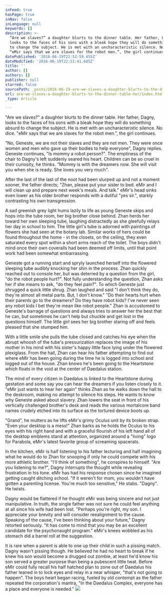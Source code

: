 ```yaml
---
inFeed: true
hasPage: true
inNav: false
inLanguage: null
keywords: []
description: >-
  “Are we slaves?” a daughter blurts to the dinner table. Her father, Dagny,
  looks to the faces of his sons with a bleak hope they will do something absurd
  to change the subject. He is met with an uncharacteristic silence. No dice.
  “eMir says that we are slaves for the robot men.”, the girl continues. 
datePublished: '2016-06-19T22:52:59.455Z'
dateModified: '2016-06-19T22:51:41.685Z'
title: ''
author: []
authors: []
publisher: null
starred: false
sourcePath: _posts/2016-06-19-are-we-slaves-a-daughter-blurts-to-the-dinner-table-her.md
url: are-we-slaves-a-daughter-blurts-to-the-dinner-table-her/index.html
_type: Article

---
```

"Are we slaves?" a daughter blurts to the dinner table. Her father, Dagny, looks to the faces of his sons with a bleak hope they will do something absurd to change the subject. He is met with an uncharacteristic silence. No dice. "eMir says that we are slaves for the robot men.", the girl continues. 

"No, Geneste, we are not their slaves and they are not men. They were once women and men who gave up their bodies to help everyone", Dagny replies. Geneste continues, "Is mommy a robot person?". The emptiness of the chair to Dagny's left suddenly seared his heart. Children can be so cruel in their curiosity, he thinks. "Mommy is with the dreamers now. She will visit you when she is ready. She loves you very much".

After the last of the last of the noot had been slurped up and not a moment sooner, the father directs; "Zhan, please put your sister to bed. eMir and I will clean up and prepare next week's meals. And talk." eMir's head sinks even lower as his older brother responds with a dutiful "yes sir.", starkly contrasting his own transgression. 

A sad greenish grey light hums lazily to life as young Geneste skips and hops into the tube room, her big brother close behind. Zhan herds her toward her own sleeping tube, laughing distractedly as she gleefully relays her day in school to him. The little girl's tube is adorned with paintings of flowers she had seen at the botany lab. Similar works of hers could be found throughout the home - in the closets, on the ceiling, they even saturated every spot within a short arms reach of the toilet. The boys didn't mind once their own coveralls had been deemed off limits, until that point work had been somewhat embarrassing. 

Geneste got a running start and spryly launched herself into the flowered sleeping tube audibly knocking her shin in the process. Zhan quickly reached out to console her, but was deterred by a question from the girl, "do the robot people hurt?". Not fully understanding the question, Zhan asks her if she means to ask, "do they feel pain?". To which Geneste just shrugged a quick little shrug. Zhan laughed and said "I don't think they do, they're almost all metal parts. But, I don't know." "Do their hearts hurt when their parents go to the dreamers? Do they have robot kids? I've never seen any robot kids I bet they're mean like robot people." Zhan is accustomed to Geneste's barrage of questions and always tries to answer her the best that he can, but sometimes he can't help but chuckle and get lost in the questions himself. The little girl sees her big brother staring off and feels pleased that she stumped him. 

With a little smile she pulls the tube closed and catches his eye when the abrupt whoosh of the tube's pressurization replaces the image of his mother in his mind with his sister's happy little face lying under the flowered plexiglass. From the hall, Zhan can hear his father attempting to find out where eMir has been going during the time he is logged into school and logged out of the house. Zhan knows he's been going to the Heartstone which floats in the void at the center of Daedalus station. 

The mind of every citizen in Daedalus is linked to the Heartstone during gestation and some say you can hear the dreamers if you listen closely to it. "eMir just wants to hear her again" thinks Zhan as he walks down the hall to the deskroom, making no attempt to silence his steps. He wants to know why Geneste asked about slavery. Zhan lowers the seat in front of his vertically challenged brother's desk and reads the various mortalcore band names crudely etched into its surface as the tortured device boots up. 

"Grand", he mutters as he lifts eMir's grimy Oculus unit by its broken strap. "Even your desktop is a mess!" Zhan barks as he holds the Oculus to his eyes with his right hand and with a graceful flourish of his left hand all of the desktop emblems stand at attention, organized around a "living" logo for Parabola, eMir's latest favorite group of screaming spacerats. 

In the kitchen, eMir is half listening to his father lecturing and half imagining what he would do to Zhan for snooping if only he could compete with his more athletic brother. "I'll think of something", he conspires to himself. "Are you listening to me?", Dagny interrupts the thought while revealing frustration in his tone. eMir has had his response chosen since he imagined getting caught ditching school. "If it weren't for mom, you wouldn't have gotten a parenting license. You're much too sensitive," He stabs. "Dagny". He twists. 

Dagny would be flattered if he thought eMir was being sincere and not just manipulative. In truth, the single father was not sure he could feel anything at all since his wife had been lost. "Perhaps you're right, my son. I appreciate your brevity and will consider reealignment to the cause. Speaking of the cause, I've been thinking about your future," Dagny retorted seriously. "It has come to mind that you may be an excellent candidate for the psychonaught program." eMir's knees wobbled as his stomach did a barrel roll at the suggestion. 

It is rare when a parent is able to one up their child in such a pissing match. Dagny wasn't pissing though. He believed he had no heart to break if he knew his son would become a drugged out zombie, at least he'd know his son served a greater purpose than being a pubescent little twat. Before eMir could fully recall his half hatched plan to zone out of Daedalus his father leaned in to lock eyes and relay in a near whisper, "that's not going to happen". The boys heart began racing, fueled by old contempt as the father repeated the corporation's mantra, "In the Daedalus Complex, everyone has a place and everyone is needed." ![](https://the-grid-user-content.s3-us-west-2.amazonaws.com/d7333191-df0b-4938-a355-89e9f72518b6.jpg)